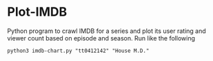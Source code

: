 # Plot-IMDB
Python program to crawl IMDB for a series and plot its user rating and viewer count based on episode and season.
Run like the following
```
python3 imdb-chart.py "tt0412142" "House M.D."
```
